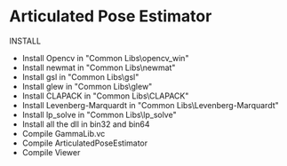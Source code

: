 # Articulated Pose Estimator



INSTALL<BR>
- Install Opencv in "Common Libs\opencv_win"
- Install newmat in "Common Libs\newmat"
- Install gsl in "Common Libs\gsl"
- Install glew in "Common Libs\glew"
- Install CLAPACK in "Common Libs\CLAPACK"
- Install Levenberg-Marquardt in "Common Libs\Levenberg-Marquardt"
- Install lp_solve in "Common Libs\lp_solve"
- Install all the dll in bin32 and bin64
- Compile GammaLib.vc
- Compile ArticulatedPoseEstimator
- Compile Viewer
